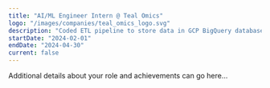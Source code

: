 ```yaml
---
title: "AI/ML Engineer Intern @ Teal Omics"
logo: "/images/companies/teal_omics_logo.svg"
description: "Coded ETL pipeline to store data in GCP BigQuery database."
startDate: "2024-02-01"
endDate: "2024-04-30"
current: false
---
```


Additional details about your role and achievements can go here... 